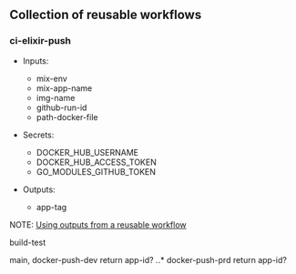 ## Collection of reusable workflows

### ci-elixir-push

- Inputs:
    - mix-env
    - mix-app-name
    - img-name
    - github-run-id
    - path-docker-file

- Secrets:
    - DOCKER_HUB_USERNAME
    - DOCKER_HUB_ACCESS_TOKEN
    - GO_MODULES_GITHUB_TOKEN

- Outputs:
    - app-tag

NOTE: [Using outputs from a reusable workflow](https://docs.github.com/en/actions/using-workflows/reusing-workflows#using-outputs-from-a-reusable-workflow)



build-test

main, docker-push-dev return app-id?
*.*.* docker-push-prd return app-id?